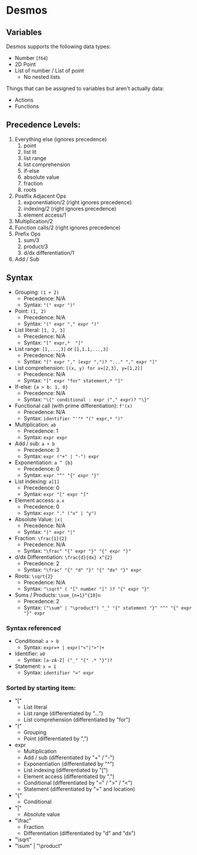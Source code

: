 # Desmos

## Variables

Desmos supports the following data types:

- Number (`f64`)
- 2D Point
- List of number / List of point
    - No nested lists

Things that can be assigned to variables but aren't actually data:

- Actions
- Functions

## Precedence Levels:

1. Everything else (ignores precedence)
    1. point
    2. list lit
    3. list range
    4. list comprehension
    5. if-else
    6. absolute value
    7. fraction
    8. roots
2. Postfix Adjacent Ops
    1. exponentiation/2 (right ignores precedence)
    2. indexing/2 (right ignores precedence)
    3. element access/1
3. Multiplication/2
4. Function calls/2 (right ignores precedence)
5. Prefix Ops
    1. sum/3
    2. product/3
    3. d/dx differentiation/1
6. Add / Sub

## Syntax

- Grouping: `(1 + 2)`
    - Precedence: N/A
    - Syntax: `"(" expr ")"`
- Point: `(1, 2)`
    - Precedence: N/A
    - Syntax: `"(" expr "," expr ")"`
- List literal: `[1, 2, 3]`
    - Precedence: N/A
    - Syntax: `"[" expr,*  "]"`
- List range: `[1,...,3]` or `[1,1.1,...,3]`
    - Precedence: N/A
    - Syntax: `"[" expr "," (expr ",")? "..." "," expr "]"`
- List comprehension: `[(x, y) for x=[2,3], y=[1,2]]`
    - Precedence: N/A
    - Syntax: `"[" expr "for" statement,* "]"`
- If-else: `{a > b: 1, 0}`
    - Precedence: N/A
    - Syntax: `"\{" conditional : expr ("," expr)? "\}"`
- Functional call (with prime differentiation): `f'(x)`
    - Precedence: N/A
    - Syntax: `identifier "'"* "(" expr,* ")"`
- Multiplication: `ab`
    - Precedence: 1
    - Syntax: `expr expr`
- Add / sub: `a + b`
    - Precedence: 3
    - Syntax: `expr ("+" | "-") expr`
- Exponentiation: `a ^ {b}`
    - Precedence: 0
    - Syntax: `expr "^" "{" expr "}"`
- List indexing: `a[1]`
    - Precedence: 0
    - Syntax: `expr "[" expr "]"`
- Element access: `a.x`
    - Precedence: 0
    - Syntax: `expr "." ("x" | "y")`
- Absolute Value: `|x|`
    - Precedence: N/A
    - Syntax: `"|" expr "|"`
- Fraction: `\frac{1}{2}`
    - Precedence: N/A
    - Syntax: `"\frac" "{" expr "}" "{" expr "}"`
- d/dx Differentiation: `\frac{d}{dx} x^{2}`
    - Precedence: 2
    - Syntax: `"\frac" "{" "d" "}" "{" "dx" "}" expr`
- Roots: `\sqrt{2}`
    - Precedence: N/A
    - Syntax: `"\sqrt" ( "[" number "]" )? "{" expr "}"`
- Sums / Products: `\sum_{n=1}^{10}n`
    - Precedence: 2
    - Syntax: `("\sum" | "\product") "_" "{" statement "}" "^" "{" expr "}" expr`

### Syntax referenced

- Conditional: `a > b`
    - Syntax: `expr=+ | expr("<"|">")+`
- Identifier: `a0`
    - Syntax: `[a-zA-Z] ("_" "{" .* "}")?`
- Statement: `x = 1`
    - Syntax: `identifier "=" expr`

### Sorted by starting item:

- "["
    - List literal
    - List range (differentiated by "...")
    - List comprehension (differentiated by "for")
- "("
    - Grouping
    - Point (differentiated by ",")
- expr
    - Multiplication
    - Add / sub (differentiated by "+" / "-")
    - Exponentiation (differentiated by "^")
    - List indexing (differentiated by "[")
    - Element access (differentiated by ".")
    - Conditional (differentiated by "=" / ">" / "<")
    - Statement (differentiated by "=" and location)
- "\{"
    - Conditional
- "|"
    - Absolute value
- "\frac"
    - Fraction
    - Differentiation (differentiated by "d" and "dx")
- "\sqrt"
- "\sum" | "\product"
